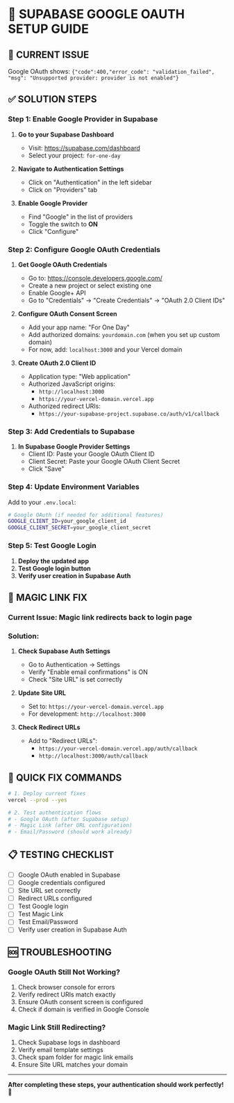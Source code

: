 # 🔐 SUPABASE GOOGLE OAUTH SETUP GUIDE

## 🚨 **CURRENT ISSUE**
Google OAuth shows: `{"code":400,"error_code": "validation_failed", "msg": "Unsupported provider: provider is not enabled"}`

## ✅ **SOLUTION STEPS**

### **Step 1: Enable Google Provider in Supabase**

1. **Go to your Supabase Dashboard**
   - Visit: https://supabase.com/dashboard
   - Select your project: `for-one-day`

2. **Navigate to Authentication Settings**
   - Click on "Authentication" in the left sidebar
   - Click on "Providers" tab

3. **Enable Google Provider**
   - Find "Google" in the list of providers
   - Toggle the switch to **ON**
   - Click "Configure"

### **Step 2: Configure Google OAuth Credentials**

1. **Get Google OAuth Credentials**
   - Go to: https://console.developers.google.com/
   - Create a new project or select existing one
   - Enable Google+ API
   - Go to "Credentials" → "Create Credentials" → "OAuth 2.0 Client IDs"

2. **Configure OAuth Consent Screen**
   - Add your app name: "For One Day"
   - Add authorized domains: `yourdomain.com` (when you set up custom domain)
   - For now, add: `localhost:3000` and your Vercel domain

3. **Create OAuth 2.0 Client ID**
   - Application type: "Web application"
   - Authorized JavaScript origins:
     - `http://localhost:3000`
     - `https://your-vercel-domain.vercel.app`
   - Authorized redirect URIs:
     - `https://your-supabase-project.supabase.co/auth/v1/callback`

### **Step 3: Add Credentials to Supabase**

1. **In Supabase Google Provider Settings**
   - Client ID: Paste your Google OAuth Client ID
   - Client Secret: Paste your Google OAuth Client Secret
   - Click "Save"

### **Step 4: Update Environment Variables**

Add to your `.env.local`:
```bash
# Google OAuth (if needed for additional features)
GOOGLE_CLIENT_ID=your_google_client_id
GOOGLE_CLIENT_SECRET=your_google_client_secret
```

### **Step 5: Test Google Login**

1. **Deploy the updated app**
2. **Test Google login button**
3. **Verify user creation in Supabase Auth**

## 🔧 **MAGIC LINK FIX**

### **Current Issue**: Magic link redirects back to login page

### **Solution**:
1. **Check Supabase Auth Settings**
   - Go to Authentication → Settings
   - Verify "Enable email confirmations" is ON
   - Check "Site URL" is set correctly

2. **Update Site URL**
   - Set to: `https://your-vercel-domain.vercel.app`
   - For development: `http://localhost:3000`

3. **Check Redirect URLs**
   - Add to "Redirect URLs":
     - `https://your-vercel-domain.vercel.app/auth/callback`
     - `http://localhost:3000/auth/callback`

## 🚀 **QUICK FIX COMMANDS**

```bash
# 1. Deploy current fixes
vercel --prod --yes

# 2. Test authentication flows
# - Google OAuth (after Supabase setup)
# - Magic Link (after URL configuration)
# - Email/Password (should work already)
```

## 📋 **TESTING CHECKLIST**

- [ ] Google OAuth enabled in Supabase
- [ ] Google credentials configured
- [ ] Site URL set correctly
- [ ] Redirect URLs configured
- [ ] Test Google login
- [ ] Test Magic Link
- [ ] Test Email/Password
- [ ] Verify user creation in Supabase Auth

## 🆘 **TROUBLESHOOTING**

### **Google OAuth Still Not Working?**
1. Check browser console for errors
2. Verify redirect URIs match exactly
3. Ensure OAuth consent screen is configured
4. Check if domain is verified in Google Console

### **Magic Link Still Redirecting?**
1. Check Supabase logs in dashboard
2. Verify email template settings
3. Check spam folder for magic link emails
4. Ensure Site URL matches your domain

---

**After completing these steps, your authentication should work perfectly! 🎯**
